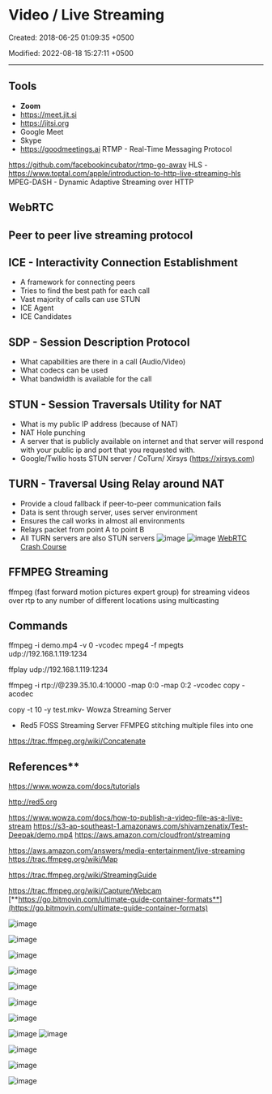 # Video / Live Streaming

Created: 2018-06-25 01:09:35 +0500

Modified: 2022-08-18 15:27:11 +0500

---

## Tools

- **Zoom**
- <https://meet.jit.si>
- <https://jitsi.org>
- Google Meet
- Skype
- <https://goodmeetings.ai>
RTMP - Real-Time Messaging Protocol

<https://github.com/facebookincubator/rtmp-go-away>
HLS - <https://www.toptal.com/apple/introduction-to-http-live-streaming-hls>
MPEG-DASH - Dynamic Adaptive Streaming over HTTP

## WebRTC

## Peer to peer live streaming protocol

## ICE - Interactivity Connection Establishment

- A framework for connecting peers
- Tries to find the best path for each call
- Vast majority of calls can use STUN
- ICE Agent
- ICE Candidates

## SDP - Session Description Protocol

- What capabilities are there in a call (Audio/Video)
- What codecs can be used
- What bandwidth is available for the call

## STUN - Session Traversals Utility for NAT

- What is my public IP address (because of NAT)
- NAT Hole punching
- A server that is publicly available on internet and that server will respond with your public ip and port that you requested with.
- Google/Twilio hosts STUN server / CoTurn/ Xirsys (<https://xirsys.com>)

## TURN - Traversal Using Relay around NAT

- Provide a cloud fallback if peer-to-peer communication fails
- Data is sent through server, uses server environment
- Ensures the call works in almost all environments
- Relays packet from point A to point B
- All TURN servers are also STUN servers
![image](media/Video---Live-Streaming-image1.png)
![image](media/Video---Live-Streaming-image2.png)
[WebRTC Crash Course](https://youtu.be/FExZvpVvYxA)

## FFMPEG Streaming

ffmpeg (fast forward motion pictures expert group) for streaming videos over rtp to any number of different locations using multicasting

## Commands

ffmpeg -i demo.mp4 -v 0 -vcodec mpeg4 -f mpegts udp://192.168.1.119:1234

ffplay udp://192.168.1.119:1234

ffmpeg -i rtp://@239.35.10.4:10000 -map 0:0 -map 0:2 -vcodec copy -acodec

copy -t 10 -y test.mkv-   Wowza Streaming Server

- Red5 FOSS Streaming Server
FFMPEG stitching multiple files into one

<https://trac.ffmpeg.org/wiki/Concatenate>

## References**

<https://www.wowza.com/docs/tutorials>

<http://red5.org>

<https://www.wowza.com/docs/how-to-publish-a-video-file-as-a-live-stream>
<https://s3-ap-southeast-1.amazonaws.com/shivamzenatix/Test-Deepak/demo.mp4>
<https://aws.amazon.com/cloudfront/streaming>

<https://aws.amazon.com/answers/media-entertainment/live-streaming>
<https://trac.ffmpeg.org/wiki/Map>

<https://trac.ffmpeg.org/wiki/StreamingGuide>

<https://trac.ffmpeg.org/wiki/Capture/Webcam>
[**https://go.bitmovin.com/ultimate-guide-container-formats**](https://go.bitmovin.com/ultimate-guide-container-formats)

![image](media/Video---Live-Streaming-image3.png)

![image](media/Video---Live-Streaming-image4.png)

![image](media/Video---Live-Streaming-image5.png)

![image](media/Video---Live-Streaming-image6.png)

![image](media/Video---Live-Streaming-image7.png)

![image](media/Video---Live-Streaming-image8.png)

![image](media/Video---Live-Streaming-image9.png)

![image](media/Video---Live-Streaming-image10.png)
![image](media/Video---Live-Streaming-image11.jpg)

![image](media/Video---Live-Streaming-image13.png)

![image](media/Video---Live-Streaming-image14.png)

![image](media/Video---Live-Streaming-image15.png)
